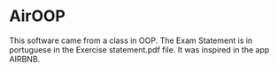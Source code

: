 # AirOOP
This software came from a class in OOP.
The Exam Statement is in portuguese in the Exercise statement.pdf file.
It was inspired in the app AIRBNB.
